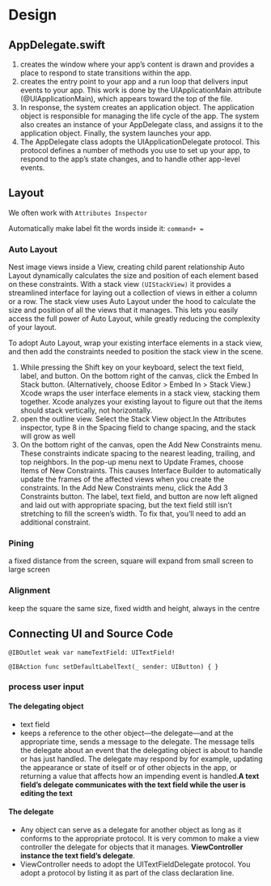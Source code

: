 
# Design

## AppDelegate.swift

1.  creates the window where your app’s content is drawn and provides a place to respond to state transitions within the app.
2. creates the entry point to your app and a run loop that delivers input events to your app. This work is done by the UIApplicationMain attribute (@UIApplicationMain), which appears toward the top of the file.
3. In response, the system creates an application object. The application object is responsible for managing the life cycle of the app. The system also creates an instance of your AppDelegate class, and assigns it to the application object. Finally, the system launches your app.
4. The AppDelegate class adopts the UIApplicationDelegate protocol. This protocol defines a number of methods you use to set up your app, to respond to the app’s state changes, and to handle other app-level events.

## Layout
We often work with `Attributes Inspector`

Automatically make label fit the words inside it: `command+ =`

### Auto Layout
Nest image views inside a View, creating child parent relationship
Auto Layout dynamically calculates the size and position of each element based on these constraints. With a stack view `(UIStackView)` it provides a streamlined interface for laying out a collection of views in either a column or a row. The stack view uses Auto Layout under the hood to calculate the size and position of all the views that it manages. This lets you easily access the full power of Auto Layout, while greatly reducing the complexity of your layout.

To adopt Auto Layout, wrap your existing interface elements in a stack view, and then add the constraints needed to position the stack view in the scene.


1. While pressing the Shift key on your keyboard, select the text field, label, and button. On the bottom right of the canvas, click the Embed In Stack button. (Alternatively, choose Editor > Embed In > Stack View.) Xcode wraps the user interface elements in a stack view, stacking them together. Xcode analyzes your existing layout to figure out that the items should stack vertically, not horizontally.
2. open the outline view. Select the Stack View object.In the Attributes inspector, type 8 in the Spacing field to change spacing, and the stack will grow as well
3. On the bottom right of the canvas, open the Add New Constraints menu.
These constraints indicate spacing to the nearest leading, trailing, and top neighbors. 
In the pop-up menu next to Update Frames, choose Items of New Constraints. This causes Interface Builder to automatically update the frames of the affected views when you create the constraints.
In the Add New Constraints menu, click the Add 3 Constraints button.
The label, text field, and button are now left aligned and laid out with appropriate spacing, but the text field still isn’t stretching to fill the screen’s width. To fix that, you’ll need to add an additional constraint.

### Pining
a fixed distance from the screen, square will expand from small screen to large screen
### Alignment
keep the square the same size, fixed width and height, always in the centre

## Connecting UI and Source Code

`@IBOutlet weak var nameTextField: UITextField!`

`@IBAction func setDefaultLabelText(_ sender: UIButton) {
}`

### process user input
#### The delegating object
* text field
* keeps a reference to the other object—the delegate—and at the appropriate time, sends a message to the delegate. The message tells the delegate about an event that the delegating object is about to handle or has just handled. The delegate may respond by for example, updating the appearance or state of itself or of other objects in the app, or returning a value that affects how an impending event is handled.**A text field’s delegate communicates with the text field while the user is editing the text**

#### The delegate
* Any object can serve as a delegate for another object as long as it conforms to the appropriate protocol. It is very common to make a view controller the delegate for objects that it manages.  **ViewController instance the text field’s delegate**.
* ViewController needs to adopt the UITextFieldDelegate protocol. You adopt a protocol by listing it as part of the class declaration line.